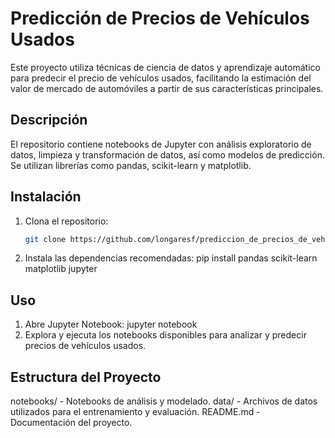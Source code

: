 # Predicción de Precios de Vehículos Usados

Este proyecto utiliza técnicas de ciencia de datos y aprendizaje automático para predecir el precio de vehículos usados, facilitando la estimación del valor de mercado de automóviles a partir de sus características principales.

## Descripción

El repositorio contiene notebooks de Jupyter con análisis exploratorio de datos, limpieza y transformación de datos, así como modelos de predicción. Se utilizan librerías como pandas, scikit-learn y matplotlib.

## Instalación

1. Clona el repositorio:
   ```bash
   git clone https://github.com/longaresf/prediccion_de_precios_de_vehiculos_usados.git
2. Instala las dependencias recomendadas:
  pip install pandas scikit-learn matplotlib jupyter
   
## Uso
1. Abre Jupyter Notebook:
  jupyter notebook
2. Explora y ejecuta los notebooks disponibles para analizar y predecir precios de vehículos usados.

## Estructura del Proyecto
notebooks/ - Notebooks de análisis y modelado.
data/ - Archivos de datos utilizados para el entrenamiento y evaluación.
README.md - Documentación del proyecto.
